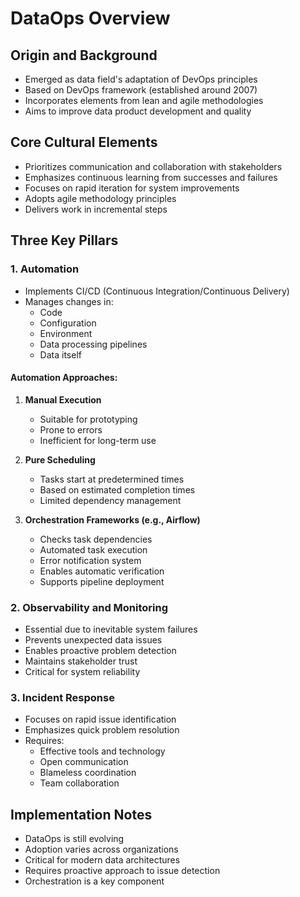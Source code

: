 # DataOps Overview

## Origin and Background
- Emerged as data field's adaptation of DevOps principles
- Based on DevOps framework (established around 2007)
- Incorporates elements from lean and agile methodologies
- Aims to improve data product development and quality

## Core Cultural Elements
- Prioritizes communication and collaboration with stakeholders
- Emphasizes continuous learning from successes and failures
- Focuses on rapid iteration for system improvements
- Adopts agile methodology principles
- Delivers work in incremental steps

## Three Key Pillars

### 1. Automation
- Implements CI/CD (Continuous Integration/Continuous Delivery)
- Manages changes in:
  - Code
  - Configuration
  - Environment
  - Data processing pipelines
  - Data itself

#### Automation Approaches:
1. **Manual Execution**
   - Suitable for prototyping
   - Prone to errors
   - Inefficient for long-term use

2. **Pure Scheduling**
   - Tasks start at predetermined times
   - Based on estimated completion times
   - Limited dependency management

3. **Orchestration Frameworks (e.g., Airflow)**
   - Checks task dependencies
   - Automated task execution
   - Error notification system
   - Enables automatic verification
   - Supports pipeline deployment

### 2. Observability and Monitoring
- Essential due to inevitable system failures
- Prevents unexpected data issues
- Enables proactive problem detection
- Maintains stakeholder trust
- Critical for system reliability

### 3. Incident Response
- Focuses on rapid issue identification
- Emphasizes quick problem resolution
- Requires:
  - Effective tools and technology
  - Open communication
  - Blameless coordination
  - Team collaboration

## Implementation Notes
- DataOps is still evolving
- Adoption varies across organizations
- Critical for modern data architectures
- Requires proactive approach to issue detection
- Orchestration is a key component
